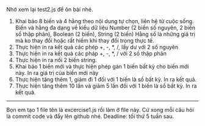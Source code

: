 Nhớ xem lại test2.js để ôn bài nhé.
1. Khai báo 8 biến và 4 hằng theo nội dung tự chọn, liên hệ từ cuộc sống.
Biến và hằng đa dạng về kiểu dữ liệu Number (2 biến số nguyên, 2 biến số thập phân), Boolean (2 biến), String (2 biến)
Hằng số là những giá trị mà ko thay đổi hoặc rất hiếm khi thay đổi trong thực tế.
2. Thực hiện in ra kết quả các phép +, -, *, /, lấy dư với 2 số nguyên
3. Thực hiện in ra kết quả các pháp +, -, *, / với 2 số thập phân
4. Thực hiện in ra nối 2 biến string.
5. Khai báo 1 biến mới và thực hiện phép gán 1 biến bất kỳ cho biến mới này. In ra giá trị của biến mới này
6. Thực hiện tăng thêm 1, giảm đi 1 đối với 1 biến là số bất kỳ. In ra kết quả.
7. Thực hiện tăng thêm 10 lần và giảm 5 lần đối với 1 biến là số bất kỳ. In ra kết quả.
---
Bọn em tạo 1 file tên là excercise1.js rồi làm ở file này.
Cứ xong mỗi câu hỏi là commit code và đẩy lên github nhé.
Deadline: tối thứ 5 tuần sau.

